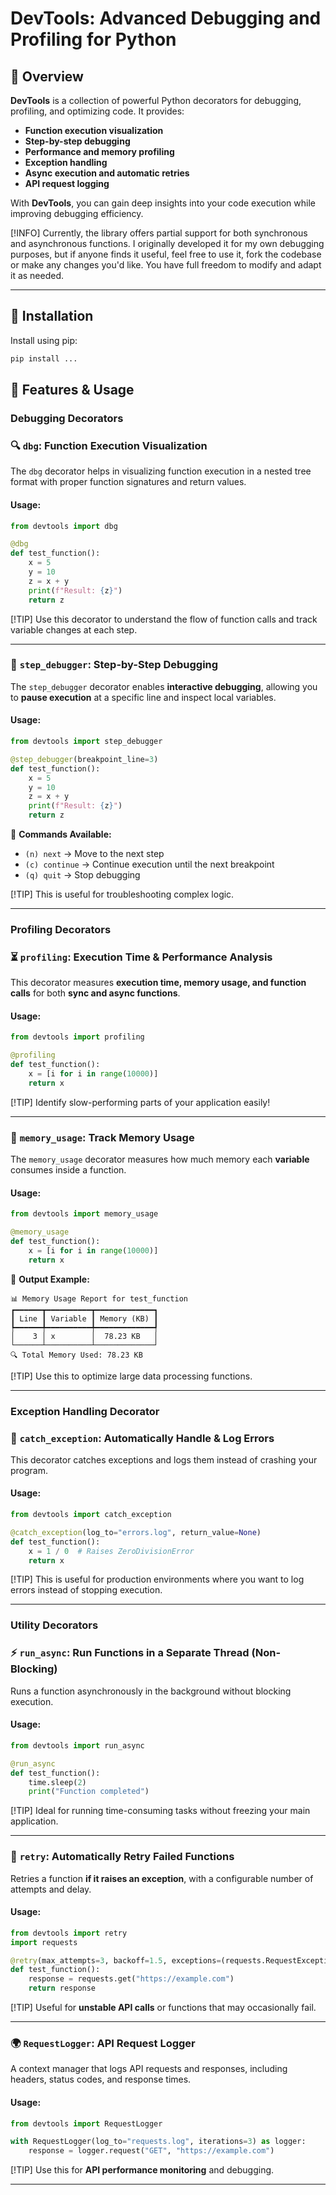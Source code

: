 # DevTools: Advanced Debugging and Profiling for Python

## 📌 Overview

**DevTools** is a collection of powerful Python decorators for debugging, profiling, and optimizing code. It provides:

- **Function execution visualization**
- **Step-by-step debugging**
- **Performance and memory profiling**
- **Exception handling**
- **Async execution and automatic retries**
- **API request logging**

With **DevTools**, you can gain deep insights into your code execution while improving debugging efficiency.

[!INFO] Currently, the library offers partial support for both synchronous and asynchronous functions. I originally developed it for my own debugging purposes, but if anyone finds it useful, feel free to use it, fork the codebase or make any changes you'd like. You have full freedom to modify and adapt it as needed.

---

## 🔧 Installation

Install using pip:
```bash
pip install ...
```

## 🚀 Features & Usage

### Debugging Decorators

### 🔍 `dbg`: Function Execution Visualization
The `dbg` decorator helps in visualizing function execution in a nested tree format with proper function signatures and return values.

#### **Usage:**
```python
from devtools import dbg

@dbg
def test_function():
    x = 5
    y = 10
    z = x + y
    print(f"Result: {z}")
    return z
```

[!TIP] Use this decorator to understand the flow of function calls and track variable changes at each step.

---

### 🛑 `step_debugger`: Step-by-Step Debugging
The `step_debugger` decorator enables **interactive debugging**, allowing you to **pause execution** at a specific line and inspect local variables.

#### **Usage:**
```python
from devtools import step_debugger

@step_debugger(breakpoint_line=3)
def test_function():
    x = 5
    y = 10
    z = x + y
    print(f"Result: {z}")
    return z
```

🔹 **Commands Available:**
- `(n) next` → Move to the next step
- `(c) continue` → Continue execution until the next breakpoint
- `(q) quit` → Stop debugging

[!TIP] This is useful for troubleshooting complex logic.

---

### Profiling Decorators

### ⏳ `profiling`: Execution Time & Performance Analysis
This decorator measures **execution time, memory usage, and function calls** for both **sync and async functions**.

#### **Usage:**
```python
from devtools import profiling

@profiling
def test_function():
    x = [i for i in range(10000)]
    return x
```

[!TIP] Identify slow-performing parts of your application easily!

---

### 💾 `memory_usage`: Track Memory Usage
The `memory_usage` decorator measures how much memory each **variable** consumes inside a function.

#### **Usage:**
```python
from devtools import memory_usage

@memory_usage
def test_function():
    x = [i for i in range(10000)]
    return x
```

🔹 **Output Example:**
```
📊 Memory Usage Report for test_function
┏━━━━━━┳━━━━━━━━━━┳━━━━━━━━━━━━━┓
┃ Line ┃ Variable ┃ Memory (KB) ┃
┡━━━━━━╇━━━━━━━━━━╇━━━━━━━━━━━━━┩
│    3 │ x        │  78.23 KB   │
└──────┴──────────┴─────────────┘
🔍 Total Memory Used: 78.23 KB
```

[!TIP] Use this to optimize large data processing functions.

---

### Exception Handling Decorator

### 🚨 `catch_exception`: Automatically Handle & Log Errors
This decorator catches exceptions and logs them instead of crashing your program.

#### **Usage:**
```python
from devtools import catch_exception

@catch_exception(log_to="errors.log", return_value=None)
def test_function():
    x = 1 / 0  # Raises ZeroDivisionError
    return x
```

[!TIP] This is useful for production environments where you want to log errors instead of stopping execution.

---

### Utility Decorators

### ⚡ `run_async`: Run Functions in a Separate Thread (Non-Blocking)
Runs a function asynchronously in the background without blocking execution.

#### **Usage:**
```python
from devtools import run_async

@run_async
def test_function():
    time.sleep(2)
    print("Function completed")
```

[!TIP] Ideal for running time-consuming tasks without freezing your main application.

---

### 🔁 `retry`: Automatically Retry Failed Functions
Retries a function **if it raises an exception**, with a configurable number of attempts and delay.

#### **Usage:**
```python
from devtools import retry
import requests

@retry(max_attempts=3, backoff=1.5, exceptions=(requests.RequestException,))
def test_function():
    response = requests.get("https://example.com")
    return response
```

[!TIP] Useful for **unstable API calls** or functions that may occasionally fail.

---

### 🌍 `RequestLogger`: API Request Logger
A context manager that logs API requests and responses, including headers, status codes, and response times.

#### **Usage:**
```python
from devtools import RequestLogger

with RequestLogger(log_to="requests.log", iterations=3) as logger:
    response = logger.request("GET", "https://example.com")
```

[!TIP] Use this for **API performance monitoring** and debugging.

---


